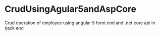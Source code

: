 # CrudUsingAgular5andAspCore
Crud operation of employee using angular 5 fornt end and .net core api in back end
